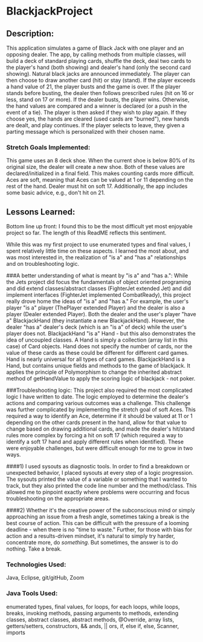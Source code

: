 # BlackjackProject

## Description: 
This application simulates a game of Black Jack with one player and an opposing dealer.  The app, by calling methods from multiple classes, will build a deck of standard playing cards, shuffle the deck, deal two cards to the player's hand (both showing) and dealer's hand (only the second card showing).  Natural black jacks are announced immediately.  The player can then choose to draw another card (hit) or stay (stand).  If the player exceeds a hand value of 21, the player busts and the game is over.  If the player stands before busting, the dealer then follows prescribed rules (hit on 16 or less, stand on 17 or more).  If the dealer busts, the player wins.  Otherwise, the hand values are compared and a winner is declared (or a push in the event of a tie).  The player is then asked if they wish to play again.  If they choose yes, the hands are cleared (used cards are "burned"), new hands are dealt, and play continues.  If the player selects to leave, they given a parting message which is personalized with their chosen name.  

### Stretch Goals Implemented:
This game uses an 8 deck shoe.  When the current shoe is below 80% of its original size, the dealer will create a new shoe.  Both of these values are declared/initialized in a final field.  This makes counting cards more difficult.  Aces are soft, meaning that Aces can be valued at 1 or 11 depending on the rest of the hand.  Dealer must hit on soft 17.  Additionally, the app includes some basic advice, e.g., don't hit on 21.  

## Lessons Learned:
Bottom line up front:  I found this to be the most difficult yet most enjoyable project so far.  The length of this ReadME reflects this sentiment.

While this was my first project to use enumerated types and final values, I spent relatively little time on these aspects.  I learned the most about, and was most interested in, the realization of "is a" and "has a" relationships and on troubleshooting logic.  

###A better understanding of what is meant by "is a" and "has a.":  While the Jets project did focus the fundamentals of object oriented programing and did extend classes/abstract classes (FighterJet extended Jet) and did implement interfaces (FighterJet implemented CombatReady), this project really drove home the ideas of "is a" and "has a."  For example, the user's player "is a" player (ThePlayer extended Player) and the dealer is also a player (Dealer extended Player).  Both the dealer and the user's player "have a" BlackjackHand (they instantiate a new BlackjackHand).  However, the dealer "has a" dealer's deck (which is an "is a" of deck) while the user's player does not.  BlackjackHand "is a" Hand - but this also demonstrates the idea of uncoupled classes.  A Hand is simply a collection (array list in this case) of Card objects.  Hand does not specify the number of cards, nor the value of these cards as these could be different for different card games.  Hand is nearly universal for all types of card games.  BlackjackHand is a Hand, but contains unique fields and methods to the game of blackjack.  It applies the principle of Polymorphism to change the inherited abstract method of getHandValue to apply the scoring logic of blackjack - not poker.  

###Troubleshooting logic:  This project also required the most complicated logic I have written to date.  The logic employed to determine the dealer's actions and comparing various outcomes was a challenge.  This challenge was further complicated by implementing the stretch goal of soft Aces.  This required a way to identify an Ace, determine if it should be valued at 11 or 1 depending on the other cards present in the hand, allow for that value to change based on drawing additional cards, and made the dealer's hit/stand rules more complex by forcing a hit on soft 17 (which required a way to identify a soft 17 hand and apply different rules when identified).  These were enjoyable challenges, but were difficult enough for me to grow in two ways.  

####1) I used sysouts as diagnostic tools.  In order to find a breakdown or unexpected behavior, I placed sysouts at every step of a logic progression.  The sysouts printed the value of a variable or something that I wanted to track, but they also printed the code line number and the method/class.  This allowed me to pinpoint exactly where problems were occurring and focus troubleshooting on the appropriate areas.  

####2) Whether it's the creative power of the subconscious mind or simply approaching an issue from a fresh angle, sometimes taking a break is the best course of action.  This can be difficult with the pressure of a looming deadline - when there is no "time to waste."  Further, for those with bias for action and a results-driven mindset, it's natural to simply try harder, concentrate more, do *something*.  But sometimes, the answer is to do nothing.  Take a break.      

### Technologies Used:
Java, Eclipse, git/gitHub, Zoom

### Java Tools Used:
enumerated types, final values, for loops, for each loops, while loops, breaks, invoking methods, passing arguments to methods, extending classes, abstract classes, abstract methods, @Override, array lists, getters/setters, constructors, && ands, || ors, if, else if, else, Scanner, imports